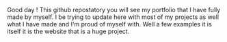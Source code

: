 Good day ! 
This github repostatory you will see my portfolio that I have fully made by myself. I be trying to update here with most of my projects as well what I have made and I'm proud of myself with. Well a few examples it is itself  it is the website that is a huge project.
